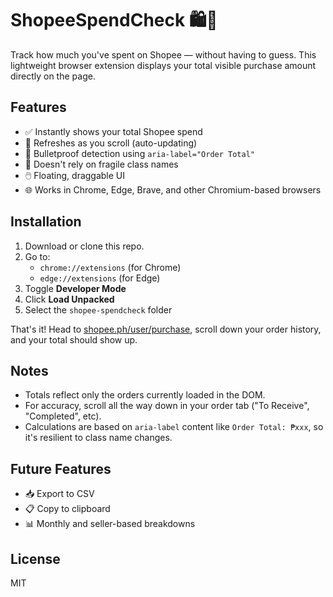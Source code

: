 
# ShopeeSpendCheck 🛍️💸

Track how much you've spent on Shopee — without having to guess. This lightweight browser extension displays your total visible purchase amount directly on the page.

## Features

- ✅ Instantly shows your total Shopee spend
- 🔁 Refreshes as you scroll (auto-updating)
- 🎯 Bulletproof detection using `aria-label="Order Total"`
- 🧠 Doesn't rely on fragile class names
- 🖱️ Floating, draggable UI
- 🌐 Works in Chrome, Edge, Brave, and other Chromium-based browsers

## Installation

1. Download or clone this repo.
2. Go to:
   - `chrome://extensions` (for Chrome)
   - `edge://extensions` (for Edge)
3. Toggle **Developer Mode**
4. Click **Load Unpacked**
5. Select the `shopee-spendcheck` folder

That's it! Head to [shopee.ph/user/purchase](https://shopee.ph/user/purchase), scroll down your order history, and your total should show up.

## Notes

- Totals reflect only the orders currently loaded in the DOM.
- For accuracy, scroll all the way down in your order tab ("To Receive", "Completed", etc).
- Calculations are based on `aria-label` content like `Order Total: ₱xxx`, so it's resilient to class name changes.

## Future Features

- 📥 Export to CSV
- 📋 Copy to clipboard
- 📊 Monthly and seller-based breakdowns

## License

MIT
